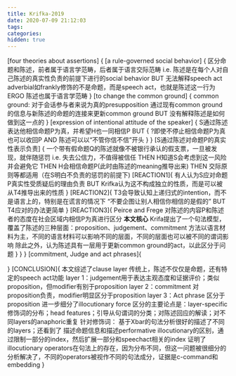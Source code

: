```yaml
---
title: Krifka-2019
date: 2020-07-09 21:12:03
tags:
categories:
hidden: true
---
```

[four theories about assertions]
{
    [a rule-governed social behavior]
    {
        区分命题和陈述，前者属于语言学范畴，后者属于语言交际范畴
        i.e.
        陈述是在每个人对自己陈述的真实性负责的前提下进行的social behavior
        BUT
        无法解释speech act adverbial如frankly修饰的不是命题，而是speech act，也就是陈述这一行为
        ERGO
        陈述也属于语言学范畴
    }
    [to change the common ground]
    {
        common ground: 对于会话参与者来说为真的presupposition
        通过现有common ground的信息与新陈述的命题的连接来更新common ground
        BUT
        没有解释陈述是如何做到这一点的
    }
    [expression of intentional attitude of the speaker]
    {
        S通过陈述表达他相信命题P为真，并希望H也一同相信P
        BUT
        {
            ?即使不停止相信命题P为真也可以收回P
            AND
            陈述可以以“不管你信不信”开头
        }
    }
    [S通过陈述对命题P的真实性表示负责]
    {
        一个带有假命题Q的陈述就像不被银行承认的假支票，一旦被发现，就伴随惩罚
        i.e.
        失去公信力，不值得被信任
        THEN
        H知道S会考虑到这一风险并会避免它 
        THEN
        H会相信命题P(此时由陈述的meaning推导出来)
        THEN
        交际原则等都适用（在S明白不负责的惩罚的前提下)
        [REACTION1]{
            有人认为S应对命题P真实性受质疑后的理由负责
            BUT
            Krifka认为这不构成独立的性质，而是可以被从T4推导出来的性质
        }
        [REACTION2]{
            T3会导致认知上递归式的intention，而不是语言上的，特别是在谎言的情况下
            “不要企图让别人相信你相信的是假的”
            BUT
            T4应对的办法更简单
        }
        [REACTION3]{
            Peirce and Frege 对陈述的内容P和陈述者的态度在社会区域内相信P为真进行区分
            **本文核心**
            Krifa提出了一个句法模型，覆盖了陈述的三种层面：proposition、judgement、commitment
            方法以语言材料为主，不同的语言材料可以影响不同的层面，不同的层面也可以被不同的谓词影响
            除此之外，认为陈述具有一层用于更新common ground的act，以此区分于问题
        }
    }
}
[commitment, Judge and act phrases]{
    
}
[CONCLUSION]{
    本文综述了clause layer
    传统上，陈述不仅仅是命题，还有特定的speech act功能
    layer 1：judgement用于表达主观态度和证据评价；类似proposition，但modifier有别于proposition
    layer 2：commitment 对proposition负责，modifier明显区分于proposition
    layer 3：Act phrase 区分于proposition
    进一步细分了illocutionary force
    区分的主要论点是：layer-specific修饰词的分布；head features；引导从句谓词的分类；对陈述回应的解读；对不同layers的anaphoric重复
    针对修饰词： 基于Xbar的句法分析很好的描述了不同的layers；还看到了 描述命题信息和描述performative illocutionary的区别，通过限制一部分的index，然后扩展一部分和speechact相关的index
    证明了illocutionary operators在句法上的存在，因为分布不同，但这一问题被很细分的分析解决了，不同的operators被视作不同的句法成分，证据是c-command和embedding
}